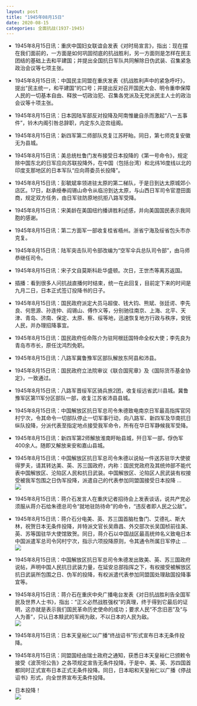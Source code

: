```yaml
---
layout: post
title: "1945年08月15日"
date: 2020-08-15
categories: 全面抗战(1937-1945)
---
```


<meta name="referrer" content="no-referrer" />

- 1945年8月15日讯：重庆中国妇女联谊会发表《对时局宣言》，指出：现在摆在我们面前的，一方面是如何巩固彻底的抗战胜利，另一方面则是怎样在民主团结的基础上去和平建国；并提出全国抗日军队共同解除日伪武装、召集紧急政治会议等七项主张。 

- 1945年8月15日讯：中国民主同盟在重庆发表《抗战胜利声中的紧急呼吁》，提出“民主统一，和平建国”的口号；并提出反对召开国民大会、明令重申保障人民的一切基本自由、释放一切政治犯、召集各党派及无党派民主人士的政治会议等十项主张。 

- 1945年8月15日讯：日本因陆军部反对投降及阿南惟畿自杀而激起“八一五事件”，铃木内阁引咎总辞职，内定东久迩宫组阁。 

- 1945年8月15日讯：新四军第二师部队克复江苏盱眙。同日，第七师克复安徽无为县城。 

- 1945年8月15日讯：美总统杜鲁门发布接受日本投降的《第一号命令》，规定除中国东北的日军应向苏联投降外，在中国（包括台湾）和北纬16度线以北的印度支那地区的日本军队“应向蒋委员长投降”。 

- 1945年8月15日讯：彭毓斌率领进驻太原的第二梯队，于是日到达太原城郊小店区。17日，赵承绶奉阎锡山命令从临汾到达太原，与山西日军司令官澄田面商，规定双方任务，由日军驻防原地抗拒八路军受降。 

- 1945年8月15日讯：宋美龄在美国纽约播讲胜利述感，并向美国国民表示我同胞的感谢。 

- 1945年8月15日讯：第二方面军一部收复桂省梧州。浙省宁海及绥省包头市亦克复。 

- 1945年8月15日讯：陆军突击队司令部改编为“空军伞兵总队司令部”，由马师恭继任司令。 

- 1945年8月15日讯：宋子文自莫斯科赴华盛顿。次日，王世杰等离苏返国。 

- 插播：看到很多人问抗战直播何时结束，统一在此回复，目前定下来的时间是九月二日，日本正式签订投降书的日子。 

- 1945年8月15日讯：国民政府派定大员马超俊、钱大钧、熊斌、张廷谔、李先良、何思源、孙连仲、阎锡山、傅作义等，分别驰往南京、上海、北平、天津、青岛、济南、保定、太原、察、绥等地，迅速恢复地方行政与秩序，安抚人民，并办理招降事宜。 

- 1945年8月15日讯：国民政府任命陈介为驻阿根廷国特命全权大使；李先良为青岛市市长，原任沈鸿烈免职。 

- 1945年8月15日讯：八路军冀鲁豫军区部队解放东阿县和沛县。 

- 1945年8月15日讯：国民政府立法院审议《联合国宪章》及《国际货币基金协定》，一致通过。 

- 1945年8月15日讯：八路军晋绥军区骑兵旅2团，收复绥远省武川县城。冀鲁豫军区第11军分区部队一部，收复江苏省沛县县城。 

- 1945年8月15日讯：中国解放区抗日军总司令朱德致电南京日军最高指挥官冈村宁次，令其命令一切部队停止一切军事行动，向八路军、新四军及华南抗日纵队投降，分派代表至指定地点接受我军命令，所有在华日军静候我军受降。 

- 1945年8月15日讯：新四军第2师解放淮南盱眙县城，歼日军一部，俘伪军400余人。随即又解放来安和嘉山县城。 

- 1945年8月15日讯：中国解放区抗日军总司令朱德以说帖一件送苏驻华大使彼得罗夫，请其转达美、英、苏三国政府，内称：国民党政府及其统帅部不能代表中国解放区、沦陷区人民和抗日武装。中国解放区、沦陷区人民武装有权接受被我军包围之日伪军投降，派遣自己的代表参加同盟国接受日本投降 ... <br/><img src="https://wx2.sinaimg.cn/large/aca367d8ly1ghrc79g0d4j20c809zq30.jpg" />

- 1945年8月15日讯：蒋介石发言人在重庆记者招待会上发表谈话，说共产党必须服从蒋介石给朱德总司令“就地驻防待命”的命令，“违反者即人民之公敌”。 

- 1945年8月15日讯：蒋介石分电美、英、苏三国首脑杜鲁门、艾德礼、斯大林，祝贺日本无条件投降，并特派文官长吴鼎昌、外交部次长吴国桢前往美、英、苏等国驻华大使馆致贺。同日，蒋介石以中国战区最高统帅名义致电日本中国派遣军总司令冈村宁次，指示六项投降原则，令其通令所属日军停止 ... <br/><img src="https://wx3.sinaimg.cn/large/aca367d8ly1ghr8qostxjj20c80aydfx.jpg" />

- 1945年8月15日讯：中国解放区抗日军总司令朱德发出致美、英、苏三国政府说帖，声明中国人民抗日武装力量，在延安总部指挥之下，有权接受被解放区抗日武装所包围之日、伪军的投降，有权派遣代表参加同盟国处理敌国投降事宜等。 

- 1945年8月15日讯：蒋介石在重庆中央广播电台发表《对日抗战胜利告全国军民及世界人士书》，指出：“正义必然战胜强权”的真理，终于得到它最后的证明，这亦就是表示我们国民革命历史使命的成功；要求人民“不念旧恶”及“与人为善”，只认日本黩武的军阀为敌，不以日本的人民为敌。 <br/><img src="https://wx4.sinaimg.cn/large/aca367d8ly1ghr70sff9uj20c81xa767.jpg" />

- 1945年8月15日讯：日本天皇裕仁以广播“终战诏书”形式宣布日本无条件投降。 

- 1945年8月15日讯：同盟国经由瑞士政府之通知，获悉日本天皇裕仁已颁敕令接受《波茨坦公告》之各项规定宣告无条件投降，于是中、美、英、苏四国首都同时正式宣布日本正式无条件投降。同日，日本昭和天皇裕仁以广播《停战诏书》形式，向全世界宣布无条件投降。 

- 日本投降！ <br/><img src="https://wx2.sinaimg.cn/large/aca367d8ly1ghr1skajwaj20b40eq0us.jpg" />

